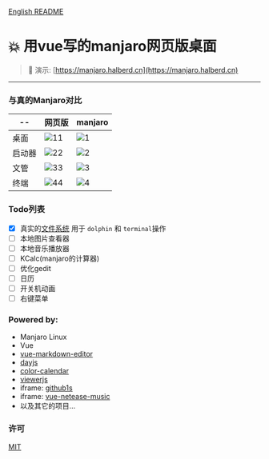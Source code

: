 [English README](https://github.com/yunyuyuan/vue3-manjaro-ui/blob/master/README.md)

# 💥 用vue写的manjaro网页版桌面
                

> 🚀 演示: [https://manjaro.halberd.cn](https://manjaro.halberd.cn)
---
### 与真的Manjaro对比

 -- | 网页版 | manjaro
|----|-----|--------|
|桌面|![11](https://github.com/yunyuyuan/vue3-manjaro-ui/blob/master/compare/fake/1.png)|![1](https://github.com/yunyuyuan/vue3-manjaro-ui/blob/master/compare/real/1.png)
|启动器|![22](https://github.com/yunyuyuan/vue3-manjaro-ui/blob/master/compare/fake/2.png)|![2](https://github.com/yunyuyuan/vue3-manjaro-ui/blob/master/compare/real/2.png)
|文管|![33](https://github.com/yunyuyuan/vue3-manjaro-ui/blob/master/compare/fake/3.png)|![3](https://github.com/yunyuyuan/vue3-manjaro-ui/blob/master/compare/real/3.png)
|终端|![44](https://github.com/yunyuyuan/vue3-manjaro-ui/blob/master/compare/fake/4.png)|![4](https://github.com/yunyuyuan/vue3-manjaro-ui/blob/master/compare/real/4.png)

### Todo列表
- [x] 真实的[文件系统](https://github.com/yunyuyuan/vue3-manjaro-ui/tree/master/public/dolphin-files) 用于 `dolphin` 和 `terminal`操作
- [ ] 本地图片查看器
- [ ] 本地音乐播放器
- [ ] KCalc(manjaro的计算器)
- [ ] 优化gedit
- [ ] 日历
- [ ] 开关机动画
- [ ] 右键菜单

### Powered by:
* Manjaro Linux
* Vue
* [vue-markdown-editor](https://github.com/code-farmer-i/vue-markdown-editor)
* [dayjs](https://github.com/iamkun/dayjs)
* [color-calendar](https://github.com/yunyuyuan/color-calendar)
* [viewerjs](https://github.com/fengyuanchen/viewerjs)
* iframe: [github1s](https://github1s.com)
* iframe: [vue-netease-music](https://github.com/sl1673495/vue-netease-music)
* 以及其它的项目...

### 许可

[MIT](https://github.com/yunyuyuan/vue3-manjaro-ui/blob/master/LICENSE)
